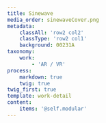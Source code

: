 ```yaml
---
title: Sinewave
media_order: sinewaveCover.png
metadata:
    classAll: 'row2 col2'
    classType: 'row2 col1'
    background: 00231A
taxonomy:
    work:
        - 'AR / VR'
process:
    markdown: true
    twig: true
twig_first: true
template: work-detail
content:
    items: '@self.modular'
---
```


